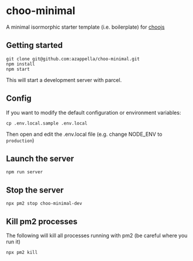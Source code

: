 # choo-minimal

A minimal isormorphic starter template (i.e. boilerplate) for [choojs](https://choo.io)

## Getting started

```
git clone git@github.com:azappella/choo-minimal.git
npm install
npm start
```

This will start a development server with parcel.

## Config

If you want to modify the default configuration or environment variables:

```
cp .env.local.sample .env.local
```

Then open and edit the .env.local file (e.g. change NODE_ENV to `production`)

## Launch the server

```
npm run server
```

## Stop the server

```
npx pm2 stop choo-minimal-dev
```

## Kill pm2 processes

The following will kill all processes running with pm2 (be careful where you run it)

```
npx pm2 kill
```